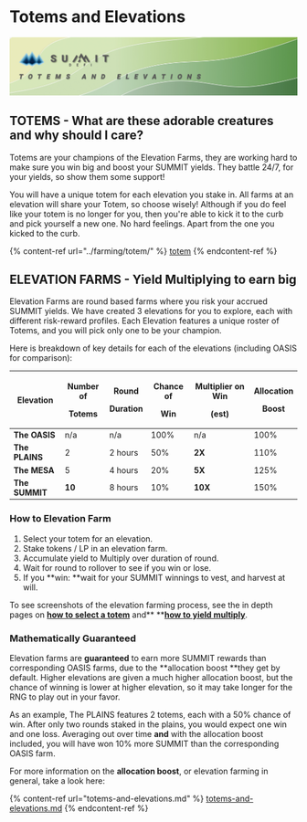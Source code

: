# Totems and Elevations

![](../.gitbook/assets/totems-and-elevations-overview-masthead.jpg)

## TOTEMS - What are these adorable creatures and why should I care?

Totems are your champions of the Elevation Farms, they are working hard to make sure you win big and boost your SUMMIT yields. They battle 24/7, for your yields, so show them some support!

You will have a unique totem for each elevation you stake in. All farms at an elevation will share your Totem, so choose wisely! Although if you do feel like your totem is no longer for you, then you're able to kick it to the curb and pick yourself a new one. No hard feelings. Apart from the one you kicked to the curb.&#x20;

{% content-ref url="../farming/totem/" %}
[totem](../farming/totem/)
{% endcontent-ref %}

## ELEVATION FARMS - Yield Multiplying to earn big

Elevation Farms are round based farms where you risk your accrued SUMMIT yields. We have created 3 elevations for you to explore, each with different risk-reward profiles. Each Elevation features a unique roster of Totems, and you will pick only one to be your champion.

Here is breakdown of key details for each of the elevations (including OASIS for comparison):

| Elevation      | <p>Number of</p><p>Totems</p> | <p>Round</p><p>Duration</p> | <p>Chance of</p><p>Win</p> | <p>Multiplier on Win</p><p>(est)</p> | <p>Allocation</p><p>Boost</p> |
| -------------- | ----------------------------- | --------------------------- | -------------------------- | ------------------------------------ | ----------------------------- |
| **The OASIS**  | n/a                           | n/a                         | 100%                       | n/a                                  | 100%                          |
| **The PLAINS** | 2                             | 2 hours                     | 50%                        | **2X**                               | 110%                          |
| **The MESA**   | 5                             | 4 hours                     | 20%                        | **5X**                               | 125%                          |
| **The SUMMIT** | **10**                        | 8 hours                     | 10%                        | **10X**                              | 150%                          |

### How to Elevation Farm

1. Select your totem for an elevation.
2. Stake tokens / LP in an elevation farm.
3. Accumulate yield to Multiply over duration of round.
4. Wait for round to rollover to see if you win or lose.
5. If  you **win: **wait for your SUMMIT winnings to vest, and harvest at will.

To see screenshots of the elevation farming process, see the in depth pages on [**how to select a totem**](../farming/totem/selecting-totem.md) and** **[**how to yield multiply**](../farming/elevation/how-to.md).

### Mathematically Guaranteed

Elevation farms are **guaranteed** to earn more SUMMIT rewards than corresponding OASIS farms, due to the **allocation boost **they get by default. Higher elevations are given a much higher allocation boost, but the chance of winning is lower at higher elevation, so it may take longer for the RNG to play out in your favor.

As an example, The PLAINS features 2 totems, each with a 50% chance of win. After only two rounds staked in the plains, you would expect one win and one loss. Averaging out over time **and** with the allocation boost included, you will have won 10% more SUMMIT than the corresponding OASIS farm.

For more information on the **allocation boost**, or elevation farming in general, take a look here:

{% content-ref url="totems-and-elevations.md" %}
[totems-and-elevations.md](totems-and-elevations.md)
{% endcontent-ref %}

